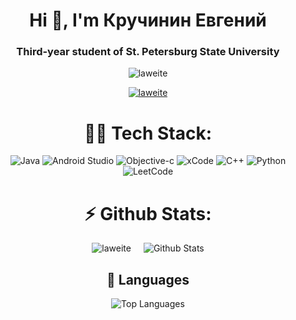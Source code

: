 <h1 align="center">Hi 👋, I'm Кручинин Евгений</h1>
<h3 align="center">Third-year student of St. Petersburg State University</h3>

<p align="center"> <img src="https://komarev.com/ghpvc/?username=laweite&label=Profile%20views&color=0e75b6&style=flat" alt="laweite" /> </p>

<p align="center"> <a href="https://github.com/ryo-ma/github-profile-trophy"><img src="https://github-profile-trophy.vercel.app/?username=laweite" alt="laweite" /></a> </p>

<h1 align="center">👨‍💻 Tech Stack: </h1>

<p align="center">
  <img src="https://img.shields.io/badge/java-%23ED8B00.svg?style=for-the-badge&logo=openjdk&logoColor=white" alt="Java">
  <img src="https://img.shields.io/badge/Android%20Studio-3DDC84.svg?style=for-the-badge&logo=android-studio&logoColor=white" alt="Android Studio">
  <img src="https://img.shields.io/badge/OBJECTIVE--C-%233A95E3.svg?style=for-the-badge&logo=apple&logoColor=white" alt="Objective-c">
  <img src="https://img.shields.io/badge/Xcode-007ACC?style=for-the-badge&logo=Xcode&logoColor=white" alt="xCode">
  <img src="https://img.shields.io/badge/c++-%2300599C.svg?style=for-the-badge&logo=c%2B%2B&logoColor=white" alt="C++">
  <img src="https://img.shields.io/badge/python-3670A0?style=for-the-badge&logo=python&logoColor=ffdd54" alt="Python">
  <img src="https://img.shields.io/badge/LeetCode-000000?style=for-the-badge&logo=LeetCode&logoColor=#d16c06" alt="LeetCode">
</p>

<h1 align="center">⚡ Github Stats: </h1>

<div style="display: flex; justify-content: center; gap: 20px;">
  <picture>
    <source
      srcset="https://streak-stats.demolab.com/?user=LaWeite&theme=dark&card_width=465"
      media="(prefers-color-scheme: dark)"
    />
    <source
      srcset="https://streak-stats.demolab.com/?user=LaWeite&theme=default&card_width=465"
      media="(prefers-color-scheme: light), (prefers-color-scheme: no-preference)"
    />
    <img src="https://streak-stats.demolab.com/?user=LaWeite&theme=default&card_width=465" alt="laweite" />
  </picture>

  <picture>
    <source
      srcset="https://github-readme-stats-mu-brown-46.vercel.app/api?username=LaWeite&show_icons=true&theme=dark"
      media="(prefers-color-scheme: dark)"
    />
    <source
      srcset="https://github-readme-stats-mu-brown-46.vercel.app/api?username=LaWeite&show_icons=true"
      media="(prefers-color-scheme: light), (prefers-color-scheme: no-preference)"
    />
    <img src="https://github-readme-stats-mu-brown-46.vercel.app/api?username=LaWeite&show_icons=true" alt="Github Stats" />
  </picture>
</div>

<h2 align="center">🔭 Languages</h2>

<div style="display: flex; justify-content: center; margin-top: 10px;">
  <picture>
    <source
      srcset="https://github-readme-stats-mu-brown-46.vercel.app/api/top-langs/?username=LaWeite&theme=dark&exclude_repo=github-readme-stats,anuraghazra.github.io,Basics_of_statistics"
      media="(prefers-color-scheme: dark)"
    />
    <source
      srcset="https://github-readme-stats-mu-brown-46.vercel.app/api/top-langs/?username=LaWeite&exclude_repo=github-readme-stats,anuraghazra.github.io,Basics_of_statistics"
      media="(prefers-color-scheme: light), (prefers-color-scheme: no-preference)"
    />
    <img src="https://github-readme-stats-mu-brown-46.vercel.app/api/top-langs/?username=LaWeite&exclude_repo=github-readme-stats,anuraghazra.github.io,Basics_of_statistics" alt="Top Languages" />
  </picture>
</div>

<!--
**LaWeite/LaWeite** is a ✨ _special_ ✨ repository because its `README.md` (this file) appears on your GitHub profile.

Here are some ideas to get you started:

- 🔭 I’m currently working on ...
- 🌱 I’m currently learning ...
- 👯 I’m looking to collaborate on ...
- 🤔 I’m looking for help with ...
- 💬 Ask me about ...
- 📫 How to reach me: ...
- 😄 Pronouns: ...
- ⚡ Fun fact: ...
-->
